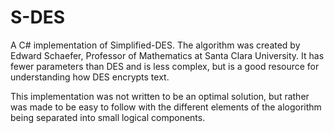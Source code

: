 # S-DES
A C# implementation of Simplified-DES. The algorithm was created by Edward Schaefer, Professor of Mathematics at Santa Clara University. It has fewer parameters than DES and is less complex, but is a good resource for understanding how DES encrypts text.

This implementation was not written to be an optimal solution, but rather was made to be easy to follow with the different elements of the alogorithm being separated into small logical components.
